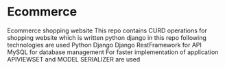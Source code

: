 # Ecommerce
Ecommerce shopping website
This repo contains CURD operations for shopping website which is written python django
in this repo following technologies are used
Python 
Django 
Django RestFramework for API
MySQL for database management
For faster implementation of application APIVIEWSET and MODEL SERIALIZER are used 
